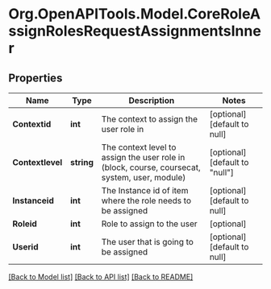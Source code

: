 # Org.OpenAPITools.Model.CoreRoleAssignRolesRequestAssignmentsInner

## Properties

Name | Type | Description | Notes
------------ | ------------- | ------------- | -------------
**Contextid** | **int** | The context to assign the user role in | [optional] [default to null]
**Contextlevel** | **string** | The context level to assign the user role in                                     (block, course, coursecat, system, user, module) | [optional] [default to "null"]
**Instanceid** | **int** | The Instance id of item where the role needs to be assigned | [optional] [default to null]
**Roleid** | **int** | Role to assign to the user | [optional] 
**Userid** | **int** | The user that is going to be assigned | [optional] [default to null]

[[Back to Model list]](../README.md#documentation-for-models) [[Back to API list]](../README.md#documentation-for-api-endpoints) [[Back to README]](../README.md)

